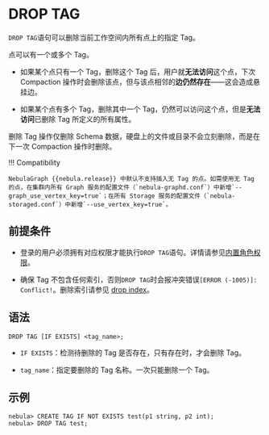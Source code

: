 # DROP TAG

`DROP TAG`语句可以删除当前工作空间内所有点上的指定 Tag。

点可以有一个或多个 Tag。

- 如果某个点只有一个 Tag，删除这个 Tag 后，用户就**无法访问**这个点，下次 Compaction 操作时会删除该点，但与该点相邻的**边仍然存在**——这会造成悬挂边。

- 如果某个点有多个 Tag，删除其中一个 Tag，仍然可以访问这个点，但是**无法访问**已删除 Tag 所定义的所有属性。

删除 Tag 操作仅删除 Schema 数据，硬盘上的文件或目录不会立刻删除，而是在下一次 Compaction 操作时删除。

!!! Compatibility

    NebulaGraph {{nebula.release}} 中默认不支持插入无 Tag 的点。如需使用无 Tag 的点，在集群内所有 Graph 服务的配置文件（`nebula-graphd.conf`）中新增`--graph_use_vertex_key=true`；在所有 Storage 服务的配置文件（`nebula-storaged.conf`）中新增`--use_vertex_key=true`。

## 前提条件

- 登录的用户必须拥有对应权限才能执行`DROP TAG`语句。详情请参见[内置角色权限](../../7.data-security/1.authentication/3.role-list.md)。

- 确保 Tag 不包含任何索引，否则`DROP TAG`时会报冲突错误`[ERROR (-1005)]: Conflict!`。删除索引请参见 [drop index](../14.native-index-statements/6.drop-native-index.md)。

## 语法

```ngql
DROP TAG [IF EXISTS] <tag_name>;
```

- `IF EXISTS`：检测待删除的 Tag 是否存在，只有存在时，才会删除 Tag。

- `tag_name`：指定要删除的 Tag 名称。一次只能删除一个 Tag。

## 示例

```ngql
nebula> CREATE TAG IF NOT EXISTS test(p1 string, p2 int);
nebula> DROP TAG test;
```
